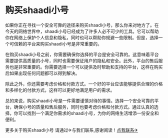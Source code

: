 # 购买shaadi小号

如果你正在寻找一个安全可靠的途径来购买shaadi小号，那么你来对地方了。在今天的网络世界中，shaadi小号已经成为了许多人必不可少的工具。它可以帮助你在网络上保护个人信息和隐私，同时也可以帮助你规避一些限制。但是，选择一个可信赖的平台来购买shaadi小号是非常重要的。

在购买shaadi小号之前，你需要确保你选择的平台是安全可靠的。这意味着平台需要提供高质量的小号，同时也需要保证用户的隐私和安全。此外，平台的售后服务也是非常重要的。你需要选择一个可以提供及时帮助和支持的平台，这样在购买后如果出现任何问题都可以得到解决。

除此之外，你还需要考虑价格和付款方式。一个好的平台应该能够提供合理的价格和多样化的付款方式，这样可以更好地满足用户的需求。

总的来说，购买shaadi小号是一件需要谨慎对待的事情。选择一个安全可靠的平台，确保小号的质量和售后服务，同时也要考虑价格和付款方式。通过认真的选择，你可以找到一个满足你需求的shaadi小号，为你的网络生活增添一份安全和便利。

更多关于购买shaadi小号 请通过✈与我们联系,感谢阅读！[点我联系✈](https://cdn.G208.com)